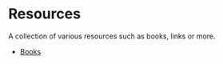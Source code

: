 # Resources
A collection of various resources such as books, links or more.

* [Books](./books/README.md)
